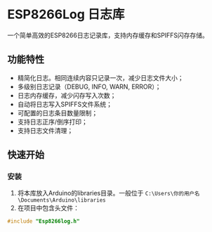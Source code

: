 # ESP8266Log 日志库

一个简单高效的ESP8266日志记录库，支持内存缓存和SPIFFS闪存存储。

## 功能特性
- 精简化日志。相同连续内容只记录一次，减少日志文件大小；
- 多级别日志记录（DEBUG, INFO, WARN, ERROR）；
- 日志内存缓存，减少闪存写入次数；
- 自动将日志写入SPIFFS文件系统；
- 可配置的日志条目数量限制；
- 支持日志正序/倒序打印；
- 支持日志文件清理；


## 快速开始

### 安装
1. 将本库放入Arduino的libraries目录。一般位于 `C:\Users\你的用户名\Documents\Arduino\libraries`
2. 在项目中包含头文件：
```cpp
#include "Esp8266log.h"
